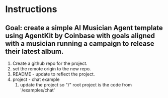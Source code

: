 # Instructions

## Goal: create a simple AI Musician Agent template using AgentKit by Coinbase with goals aligned with a musician running a campaign to release their latest album.

1. Create a github repo for the project.
2. set the remote origin to the new repo.
3. README - update to reflect the project.
4. project - chat example
    1. update the project so "/" root project is the code from '/examples/chat'